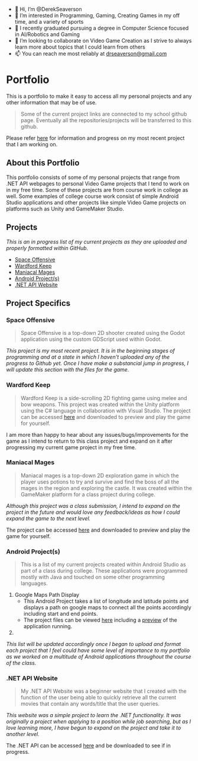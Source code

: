 - 👋 Hi, I’m @DerekSeaverson
- 👀 I’m interested in Programming, Gaming, Creating Games in my off time, and a variety of sports
- 🌱 I recently graduated pursuing a degree in Computer Science focused in AI/Robotics and Gaming
- 💞️ I’m looking to collaborate on Video Game Creation as I strive to always learn more about topics that I could learn from others
- 📫 You can reach me most reliably at drseaverson@gmail.com 


# Portfolio

This is a portfolio to make it easy to access all my personal projects and any other information that may be of use. 

> Some of the current project links are connected to my school github page. Eventually all the repositories/projects will be transferred to this github.

Please refer [here](#space-offensive) for information and progress on my most recent project that I am working on.

## About this Portfolio

This portfolio consists of some of my personal projects that range from .NET API webpages to personal Video Game projects that I tend to work on in my free time. Some of these projects are from course work in college as well. Some examples of college course work consist of simple Android Studio applications and other projects like simple Video Game projects on platforms such as Unity and GameMaker Studio. 

## Projects

*This is an in progress list of my current projects as they are uploaded and properly formatted within GitHub.*

* [Space Offensive](#space-offensive)
* [Wardford Keep](#wardford-keep)
* [Maniacal Mages](#maniacal-mages)
* [Android Project(s)](#android-projects)
* [.NET API Website](#net-api-website)


## Project Specifics

### Space Offensive
> Space Offensive is a top-down 2D shooter created using the Godot application using the custom GDScript used within Godot. 

*This project is my most recent project. It is in the beginning stages of programming and at a state in which I haven't uploaded any of the progress to Github yet. Once I have make a substancial jump in progress, I will update this section with the files for the game.*

### Wardford Keep
> Wardford Keep is a side-scrolling 2D fighting game using melee and bow weapons. This project was created within the Unity platform using the C# language in collaboration with Visual Studio. 
The project can be accessed [here](https://github.com/DerekSeaverson/WardfordKeep) and downloaded to preview and play the game for yourself. 

I am more than happy to hear about any issues/bugs/improvements for the game as I intend to return to this class project and expand on it after progressing my current game project in my free time.

### Maniacal Mages
> Maniacal mages is a top-down 2D exploration game in which the player uses potions to try and survive and find the boss of all the mages in the region and exploring the castle. It was created within the GameMaker platform for a class project during college.

*Although this project was a class submission, I intend to expand on the project in the future and would love any feedback/ideas as how I could expand the game to the next level.*

The project can be accessed [here](https://github.com/DerekSeaverson/Manical-Mages) and downloaded to preview and play the game for yourself.

### Android Project(s)
> This is a list of my current projects created within Android Studio as part of a class during college. These applications were programmed mostly with Java and touched on some other programming languages. 

1. Google Maps Path Display
    - This Android Project takes a list of longitude and latitude points and displays a path on google maps to connect all the points accordingly including start and end points.
    - The project files can be viewed [here](https://github.com/drseaverson/Google-Maps-Android-App) including a [preview]() of the application running.
2. 
*This list will be updated accordingly once I began to upload and format each project that I feel could have some level of importance to my portfolio as we worked on a multitude of Android applications throughout the course of the class.*

### .NET API Website
> My .NET API Website was a beginner website that I created with the function of the user being able to quickly retrieve all the current movies that contain any words/title that the user queries.

*This website was a simple project to learn the .NET functionality. It was originally a project when applying to a position while job searching, but as I love learning more, I have begun to expand on the project and take it to another level.*

The .NET API can be accessed [here](https://github.com/drseaverson/MovieSearchWebPage) and be downloaded to see if in progress.
